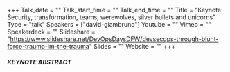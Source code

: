 +++
Talk_date = ""
Talk_start_time = ""
Talk_end_time = ""
Title = "Keynote: Security, transformation, teams, werewolves, silver bullets and unicorns"
Type = "talk"
Speakers = ["david-giambruno"]
Youtube = ""
Vimeo = ""
Speakerdeck = ""
Slideshare = "https://www.slideshare.net/DevOpsDaysDFW/devsecops-through-blunt-force-trauma-im-the-trauma"
Slides = ""
Website = ""
+++

##### KEYNOTE ABSTRACT